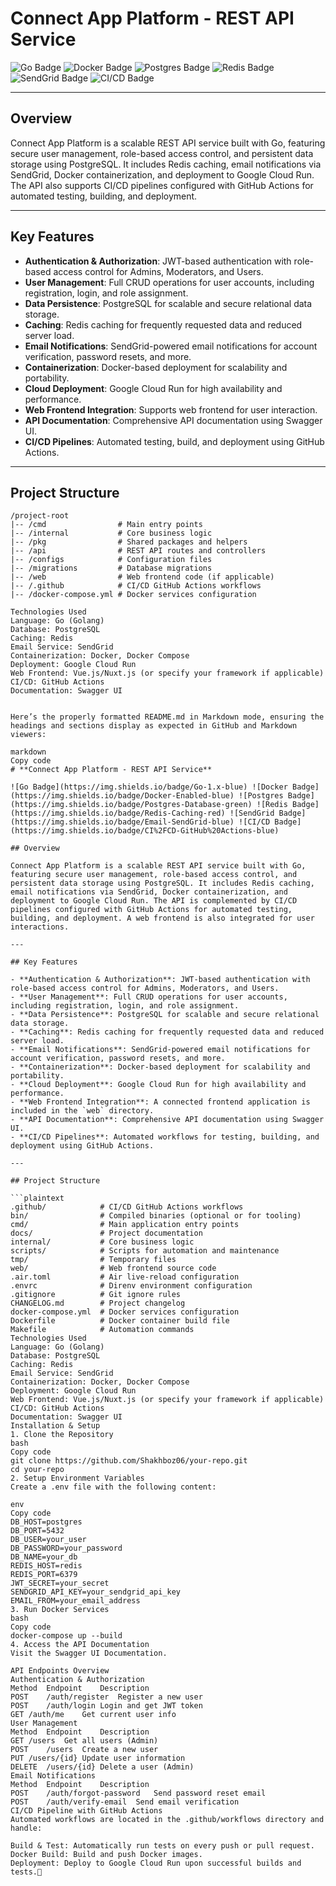 # **Connect App Platform - REST API Service**  

![Go Badge](https://img.shields.io/badge/Go-1.x-blue) ![Docker Badge](https://img.shields.io/badge/Docker-Enabled-blue) ![Postgres Badge](https://img.shields.io/badge/Postgres-Database-green) ![Redis Badge](https://img.shields.io/badge/Redis-Caching-red) ![SendGrid Badge](https://img.shields.io/badge/Email-SendGrid-blue) ![CI/CD Badge](https://img.shields.io/badge/CI%2FCD-GitHub%20Actions-blue)

---

## **Overview**  

Connect App Platform is a scalable REST API service built with Go, featuring secure user management, role-based access control, and persistent data storage using PostgreSQL. It includes Redis caching, email notifications via SendGrid, Docker containerization, and deployment to Google Cloud Run. The API also supports CI/CD pipelines configured with GitHub Actions for automated testing, building, and deployment.

---

## **Key Features**  

- **Authentication & Authorization**: JWT-based authentication with role-based access control for Admins, Moderators, and Users.  
- **User Management**: Full CRUD operations for user accounts, including registration, login, and role assignment.  
- **Data Persistence**: PostgreSQL for scalable and secure relational data storage.  
- **Caching**: Redis caching for frequently requested data and reduced server load.  
- **Email Notifications**: SendGrid-powered email notifications for account verification, password resets, and more.  
- **Containerization**: Docker-based deployment for scalability and portability.  
- **Cloud Deployment**: Google Cloud Run for high availability and performance.  
- **Web Frontend Integration**: Supports web frontend for user interaction.  
- **API Documentation**: Comprehensive API documentation using Swagger UI.  
- **CI/CD Pipelines**: Automated testing, build, and deployment using GitHub Actions.

---

## **Project Structure**  

```plaintext
/project-root
|-- /cmd                # Main entry points
|-- /internal           # Core business logic
|-- /pkg                # Shared packages and helpers
|-- /api                # REST API routes and controllers
|-- /configs            # Configuration files
|-- /migrations         # Database migrations
|-- /web                # Web frontend code (if applicable)
|-- /.github            # CI/CD GitHub Actions workflows
|-- /docker-compose.yml # Docker services configuration

Technologies Used
Language: Go (Golang)
Database: PostgreSQL
Caching: Redis
Email Service: SendGrid
Containerization: Docker, Docker Compose
Deployment: Google Cloud Run
Web Frontend: Vue.js/Nuxt.js (or specify your framework if applicable)
CI/CD: GitHub Actions
Documentation: Swagger UI


Here’s the properly formatted README.md in Markdown mode, ensuring the headings and sections display as expected in GitHub and Markdown viewers:

markdown
Copy code
# **Connect App Platform - REST API Service**

![Go Badge](https://img.shields.io/badge/Go-1.x-blue) ![Docker Badge](https://img.shields.io/badge/Docker-Enabled-blue) ![Postgres Badge](https://img.shields.io/badge/Postgres-Database-green) ![Redis Badge](https://img.shields.io/badge/Redis-Caching-red) ![SendGrid Badge](https://img.shields.io/badge/Email-SendGrid-blue) ![CI/CD Badge](https://img.shields.io/badge/CI%2FCD-GitHub%20Actions-blue)

## Overview

Connect App Platform is a scalable REST API service built with Go, featuring secure user management, role-based access control, and persistent data storage using PostgreSQL. It includes Redis caching, email notifications via SendGrid, Docker containerization, and deployment to Google Cloud Run. The API is complemented by CI/CD pipelines configured with GitHub Actions for automated testing, building, and deployment. A web frontend is also integrated for user interactions.

---

## Key Features

- **Authentication & Authorization**: JWT-based authentication with role-based access control for Admins, Moderators, and Users.
- **User Management**: Full CRUD operations for user accounts, including registration, login, and role assignment.
- **Data Persistence**: PostgreSQL for scalable and secure relational data storage.
- **Caching**: Redis caching for frequently requested data and reduced server load.
- **Email Notifications**: SendGrid-powered email notifications for account verification, password resets, and more.
- **Containerization**: Docker-based deployment for scalability and portability.
- **Cloud Deployment**: Google Cloud Run for high availability and performance.
- **Web Frontend Integration**: A connected frontend application is included in the `web` directory.
- **API Documentation**: Comprehensive API documentation using Swagger UI.
- **CI/CD Pipelines**: Automated workflows for testing, building, and deployment using GitHub Actions.

---

## Project Structure

```plaintext
.github/            # CI/CD GitHub Actions workflows
bin/                # Compiled binaries (optional or for tooling)
cmd/                # Main application entry points
docs/               # Project documentation
internal/           # Core business logic
scripts/            # Scripts for automation and maintenance
tmp/                # Temporary files
web/                # Web frontend source code
.air.toml           # Air live-reload configuration
.envrc              # Direnv environment configuration
.gitignore          # Git ignore rules
CHANGELOG.md        # Project changelog
docker-compose.yml  # Docker services configuration
Dockerfile          # Docker container build file
Makefile            # Automation commands
Technologies Used
Language: Go (Golang)
Database: PostgreSQL
Caching: Redis
Email Service: SendGrid
Containerization: Docker, Docker Compose
Deployment: Google Cloud Run
Web Frontend: Vue.js/Nuxt.js (or specify your framework if applicable)
CI/CD: GitHub Actions
Documentation: Swagger UI
Installation & Setup
1. Clone the Repository
bash
Copy code
git clone https://github.com/Shakhboz06/your-repo.git
cd your-repo
2. Setup Environment Variables
Create a .env file with the following content:

env
Copy code
DB_HOST=postgres
DB_PORT=5432
DB_USER=your_user
DB_PASSWORD=your_password
DB_NAME=your_db
REDIS_HOST=redis
REDIS_PORT=6379
JWT_SECRET=your_secret
SENDGRID_API_KEY=your_sendgrid_api_key
EMAIL_FROM=your_email_address
3. Run Docker Services
bash
Copy code
docker-compose up --build
4. Access the API Documentation
Visit the Swagger UI Documentation.

API Endpoints Overview
Authentication & Authorization
Method	Endpoint	Description
POST	/auth/register	Register a new user
POST	/auth/login	Login and get JWT token
GET	/auth/me	Get current user info
User Management
Method	Endpoint	Description
GET	/users	Get all users (Admin)
POST	/users	Create a new user
PUT	/users/{id}	Update user information
DELETE	/users/{id}	Delete a user (Admin)
Email Notifications
Method	Endpoint	Description
POST	/auth/forgot-password	Send password reset email
POST	/auth/verify-email	Send email verification
CI/CD Pipeline with GitHub Actions
Automated workflows are located in the .github/workflows directory and handle:

Build & Test: Automatically run tests on every push or pull request.
Docker Build: Build and push Docker images.
Deployment: Deploy to Google Cloud Run upon successful builds and tests.🚀
